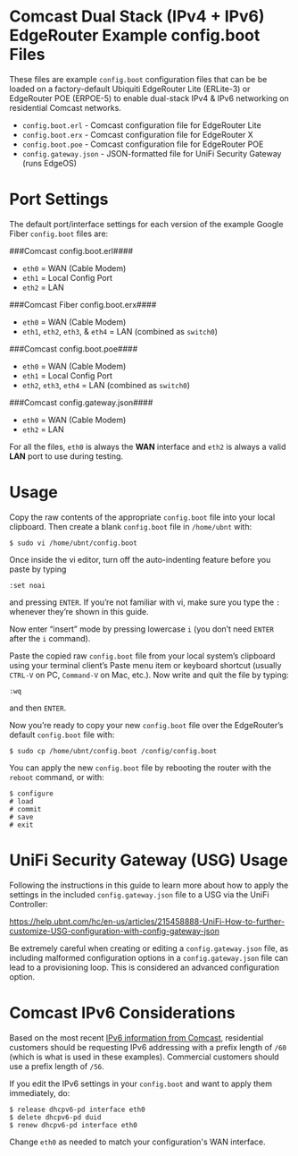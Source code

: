 # Comcast Dual Stack (IPv4 + IPv6) EdgeRouter Example config.boot Files

These files are example `config.boot` configuration files that can be be loaded on a factory-default Ubiquiti EdgeRouter
Lite (ERLite-3) or EdgeRouter POE (ERPOE-5) to enable dual-stack IPv4 & IPv6 networking on residential Comcast networks.

- `config.boot.erl` - Comcast configuration file for EdgeRouter Lite
- `config.boot.erx` - Comcast configuration file for EdgeRouter X
- `config.boot.poe` - Comcast configuration file for EdgeRouter POE
- `config.gateway.json` - JSON-formatted file for UniFi Security Gateway (runs EdgeOS)

# Port Settings
The default port/interface settings for each version of the example Google Fiber `config.boot` files are:

###Comcast config.boot.erl####
- `eth0` = WAN (Cable Modem)
- `eth1` = Local Config Port
- `eth2` = LAN

###Comcast Fiber config.boot.erx####
- `eth0` = WAN (Cable Modem)
- `eth1`, `eth2`, `eth3`, & `eth4` = LAN (combined as `switch0`)

###Comcast config.boot.poe####
- `eth0` = WAN (Cable Modem)
- `eth1` = Local Config Port
- `eth2`, `eth3`, `eth4` = LAN (combined as `switch0`)

###Comcast config.gateway.json####
- `eth0` = WAN (Cable Modem)
- `eth2` = LAN

For all the files, `eth0` is always the **WAN** interface and `eth2` is always a valid **LAN** port to use during testing.

# Usage
Copy the raw contents of the appropriate `config.boot` file into your local clipboard.
Then create a blank `config.boot` file in `/home/ubnt` with:

    $ sudo vi /home/ubnt/config.boot

Once inside the vi editor, turn off the auto-indenting feature before you paste by typing

    :set noai

and pressing `ENTER`. If you’re not familiar with vi, make sure you type the `:` whenever they’re shown in this guide.

Now enter “insert” mode by pressing lowercase `i` (you don’t need `ENTER` after the `i` command).

Paste the copied raw `config.boot` file from your local system’s clipboard using your terminal client’s
Paste menu item or keyboard shortcut (usually `CTRL-V` on PC, `Command-V` on Mac, etc.). Now write and quit
the file by typing:

    :wq

and then `ENTER`.

Now you’re ready to copy your new `config.boot` file over the EdgeRouter’s default `config.boot` file with:

    $ sudo cp /home/ubnt/config.boot /config/config.boot

You can apply the new `config.boot` file by rebooting the router with the `reboot` command, or with:

    $ configure
    # load
    # commit
    # save
    # exit

# UniFi Security Gateway (USG) Usage
Following the instructions in this guide to learn more about how to apply the settings in the included `config.gateway.json` file to a USG via the UniFi Controller:

https://help.ubnt.com/hc/en-us/articles/215458888-UniFi-How-to-further-customize-USG-configuration-with-config-gateway-json

Be extremely careful when creating or editing a `config.gateway.json` file, as including malformed configuration options in a `config.gateway.json` file can lead to a provisioning loop. This is considered an advanced configuration option.

# Comcast IPv6 Considerations

Based on the most recent [IPv6 information from Comcast](http://www.comcast6.net/), residential customers should be requesting IPv6 addressing
with a prefix length of `/60` (which is what is used in these examples). Commercial customers should use a prefix
length of `/56`.

If you edit the IPv6 settings in your `config.boot` and want to apply them immediately, do:

    $ release dhcpv6-pd interface eth0
    $ delete dhcpv6-pd duid 
    $ renew dhcpv6-pd interface eth0

Change `eth0` as needed to match your configuration's WAN interface.
